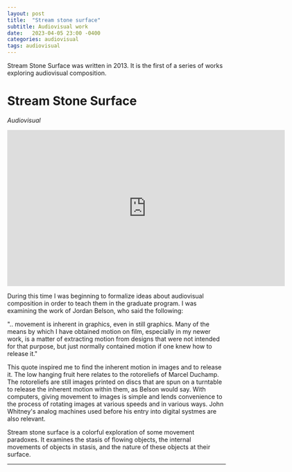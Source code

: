 ```yaml
---
layout: post
title:  "Stream stone surface"
subtitle: Audiovisual work
date:   2023-04-05 23:00 -0400
categories: audiovisual
tags: audiovisual
---
```


Stream Stone Surface was written in 2013. It is the first of a series of works exploring audiovisual composition. 

# Stream Stone Surface
*Audiovisual* <br>

<iframe src="https://player.vimeo.com/video/77009188?h=2984802bbb" width="640" height="360" frameborder="0" allow="autoplay; fullscreen; picture-in-picture" allowfullscreen></iframe>
<br>


During this time I was beginning to formalize ideas about audiovisual composition in order to teach them in the graduate program. I was examining the work of Jordan Belson, who said the following:

".. movement is inherent in graphics, even in still graphics. Many of the means by which I have obtained motion on film, especially in my newer work, is a matter of extracting motion from designs that were not intended for that purpose, but just normally contained motion if one knew how to release it."

This quote inspired me to find the inherent motion in images and to release it. The low hanging fruit here relates to the rotoreliefs of Marcel Duchamp. The rotoreliefs are still images printed on discs that are spun on a turntable to release the inherent motion within them, as Belson would say. With computers, giving movement to images is simple and lends convenience to the process of rotating images at various speeds and in various ways. John Whitney's analog machines used before his entry into digital systmes are also relevant.

Stream stone surface is a colorful exploration of some movement paradoxes. It examines the stasis of flowing objects, the internal movements of objects in stasis, and the nature of these objects at their surface. 


---
<br>